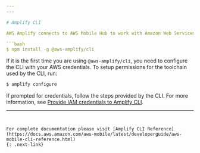 ```yaml
---
---

# Amplify CLI  

AWS Amplify connects to AWS Mobile Hub to work with Amazon Web Services. You can use [@aws-amplify/cli](https://github.com/aws/amplify-cli) to create a new AWS Mobile Hub project or enable an existing project to work with AWS Mobile Hub. 

```bash
$ npm install -g @aws-amplify/cli
```

If it is the first time you are using `@aws-amplify/cli`, you need to configure the CLI with your AWS credentials. To setup permissions for the toolchain used by the CLI, run:

```bash
$ amplify configure
```

If prompted for credentials, follow the steps provided by the CLI. For more information, see [Provide IAM credentials to Amplify CLI](https://docs.aws.amazon.com/aws-mobile/latest/developerguide/aws-mobile-cli-credentials.html).

---
```


For complete documentation please visit [Amplify CLI Reference](https://docs.aws.amazon.com/aws-mobile/latest/developerguide/aws-mobile-cli-reference.html)
{: .next-link}
